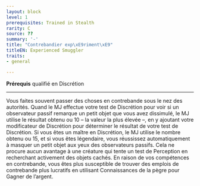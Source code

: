 ```yaml
---
layout: block
level: 1
prerequisites: Trained in Stealth
rarity: C
source: ??
summary: '-'
title: "Contrebandier exp\xE9riment\xE9"
titleEN: Experienced Smuggler
traits:
- general

---
```


<p><span id="ctl00_MainContent_DetailedOutput"><strong>Prérequis</strong> qualifié en Discrétion<br></span></p>
<hr>
<p>Vous faites souvent passer des choses en contrebande sous le nez des autorités. Quand le MJ effectue votre test de Discrétion pour voir si un observateur passif remarque un petit objet que vous avez dissimulé, le MJ utilise le résultat obtenu ou 10 – la valeur la plus élevée –, en y ajoutant votre modificateur de Discrétion pour déterminer le résultat de votre test de Discrétion. Si vous êtes un maître en Discrétion, le MJ utilise le nombre obtenu ou 15, et si vous êtes légendaire, vous réussissez automatiquement à masquer un petit objet aux yeux des observateurs passifs. Cela ne procure aucun avantage à une créature qui tente un test de Perception en recherchant activement des objets cachés. En raison de vos compétences en contrebande, vous êtes plus susceptible de trouver des emplois de contrebande plus lucratifs en utilisant Connaissances de la pègre pour Gagner de l’argent.&nbsp;</p>